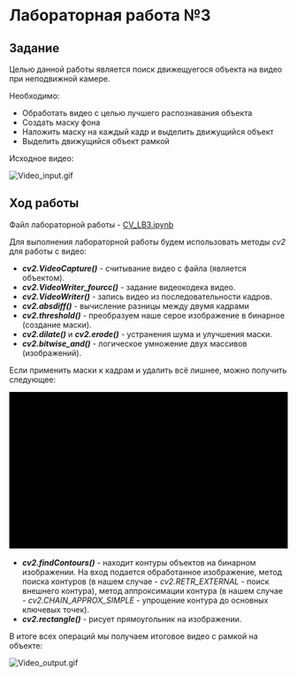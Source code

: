 # **Лабораторная работа №3**

## Задание
Целью данной работы является поиск движещуегося объекта на видео при неподвижной камере.

Необходимо:

- Обработать видео с целью лучшего распознавания объекта
- Создать маску фона
- Наложить маску на каждый кадр и выделить движущийся объект
- Выделить движущийся объект рамкой

Исходное видео:

![Video_input.gif](Video_input.gif)

## Ход работы

Файл лабораторной работы - [CV_LB3.ipynb](CV_LB3.ipynb)

Для выполнения лабораторной работы будем использовать методы _cv2_ для работы с видео:

- _**cv2.VideoCapture()**_ - считывание видео с файла (является объектом).
- _**cv2.VideoWriter_fourcc()**_ - задание видеокодека видео.
- _**cv2.VideoWriter()**_ - запись видео из последовательности кадров.
- _**cv2.absdiff()**_ - вычисление разницы между двумя кадрами
- _**cv2.threshold()**_ - преобразуем наше серое изображение в бинарное (создание маски).
- _**cv2.dilate()**_ и _**cv2.erode()**_ - устранения шума и улучшения маски.
- _**cv2.bitwise_and()**_ - логическое умножение двух массивов (изображений).

Если применить маски к кадрам и удалить всё лишнее, можно получить следующее:

![Mask_video.gif](Mask_video.gif)

- _**cv2.findContours()**_ - находит контуры объектов на бинарном изображении.
На вход подается обработанное изображение, метод поиска контуров (в нашем случае - _cv2.RETR_EXTERNAL_ - поиск внешнего контура), метод аппроксимации контура (в нашем случае - _cv2.CHAIN_APPROX_SIMPLE_ - упрощение контура до основных ключевых точек).
- _**cv2.rectangle()**_ - рисует прямоугольник на изображении.

В итоге всех операций мы получаем итоговое видео с рамкой на объекте:

![Video_output.gif](Video_output.gif)

